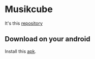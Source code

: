 # Musikcube

It's this [repository](https://github.com/clangen/musikcube)

## Download on your android

Install this [apk](https://github.com/clangen/musikcube/releases/download/0.96.10/musikdroid_0.96.10.apk).
